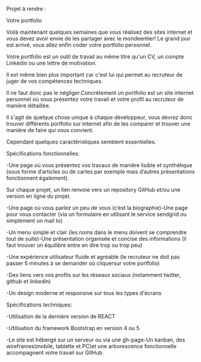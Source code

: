 Projet à rendre :


Votre portfolio

Voilà maintenant quelques semaines que vous réalisez des sites internet et vous devez avoir envie de les partager avec le mondeentier! Le grand jour est arrivé, vous allez enfin coder votre portfolio personnel.

Votre portfolio est un outil de travail au même titre qu'un CV, un compte Linkedin ou une lettre de motivation.

Il est même bien plus important car c'est lui qui permet au recruteur de juger de vos compétences techniques.

Il ne faut donc pas le négliger.Concrètement un portfolio est un site internet personnel où vous présentez votre travail et votre profil au recruteur de manière détaillée.

Il s'agit de quelque chose unique à chaque développeur, vous devrez donc trouver différents portfolio sur internet afin de les comparer et trouver une manière de faire qui vous convient.

Cependant quelques caractéristiques semblent essentielles.

Spécifications fonctionnelles:

-Une page où vous présentez vos travaux de manière lisible et synthétique (sous forme d’articles ou de cartes par exemple mais d’autres présentations fonctionnent également).

Sur chaque projet, un lien renvoie vers un repository GitHub et/ou une version en ligne du projet.

-Une page où vous parlez un peu de vous (c’est la biographie)-Une page pour vous contacter (via un formulaire en utilisant le service sendgrid ou simplement un mail to)

-Un menu simple et clair (les noms dans le menu doivent se comprendre tout de suite)-Une présentation organisée et concise des informations (il faut trouver un équilibre entre en dire trop ou trop peu)

-Une expérience utilisateur fluide et agréable (le recruteur ne doit pas passer 5 minutes à se demander où cliquersur votre portfolio)

-Des liens vers vos profils sur les réseaux sociaux (notamment twitter, github et linkedin)

-Un design moderne et responsive sur tous les types d'écrans

Spécifications techniques:

-Utilisation de la dernière version de REACT

-Utilisation du framework Bootstrap en version 4 ou 5

-Le site est hébergé sur un serveur ou via une gh-page-Un kanban, des wireframes(mobile, tablette et PC)et une arborescence fonctionnelle accompagnent votre travail sur GitHub

